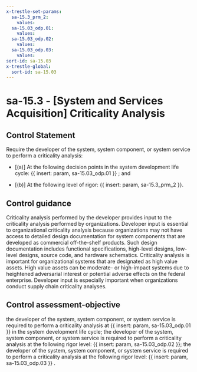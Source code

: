 ```yaml
---
x-trestle-set-params:
  sa-15.3_prm_2:
    values:
  sa-15.03_odp.01:
    values:
  sa-15.03_odp.02:
    values:
  sa-15.03_odp.03:
    values:
sort-id: sa-15.03
x-trestle-global:
  sort-id: sa-15.03
---
```


# sa-15.3 - \[System and Services Acquisition\] Criticality Analysis

## Control Statement

Require the developer of the system, system component, or system service to perform a criticality analysis:

- \[(a)\] At the following decision points in the system development life cycle: {{ insert: param, sa-15.03_odp.01 }} ; and

- \[(b)\] At the following level of rigor: {{ insert: param, sa-15.3_prm_2 }}.

## Control guidance

Criticality analysis performed by the developer provides input to the criticality analysis performed by organizations. Developer input is essential to organizational criticality analysis because organizations may not have access to detailed design documentation for system components that are developed as commercial off-the-shelf products. Such design documentation includes functional specifications, high-level designs, low-level designs, source code, and hardware schematics. Criticality analysis is important for organizational systems that are designated as high value assets. High value assets can be moderate- or high-impact systems due to heightened adversarial interest or potential adverse effects on the federal enterprise. Developer input is especially important when organizations conduct supply chain criticality analyses.

## Control assessment-objective

the developer of the system, system component, or system service is required to perform a criticality analysis at {{ insert: param, sa-15.03_odp.01 }} in the system development life cycle;
the developer of the system, system component, or system service is required to perform a criticality analysis at the following rigor level: {{ insert: param, sa-15.03_odp.02 }};
the developer of the system, system component, or system service is required to perform a criticality analysis at the following rigor level: {{ insert: param, sa-15.03_odp.03 }} .
